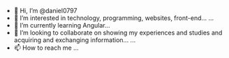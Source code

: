 - 👋 Hi, I’m @daniel0797
- 👀 I’m interested in technology, programming, websites, front-end... ...
- 🌱 I’m currently learning Angular...
- 💞️ I’m looking to collaborate on showing my experiences and studies and acquiring and exchanging information... ...
- 📫 How to reach me ...

<!---
daniel0797/daniel0797 is a ✨ special ✨ repository because its `README.md` (this file) appears on your GitHub profile.
You can click the Preview link to take a look at your changes.
--->
